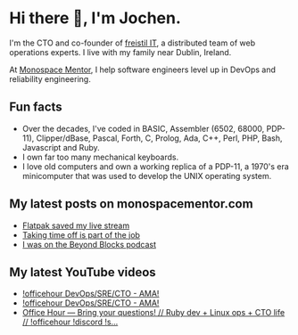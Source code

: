 # Hi there 👋, I'm Jochen.

I'm the CTO and co-founder of [freistil IT](https://www.freistil.it), a distributed team of web operations experts. I live with my family near Dublin, Ireland.

At [Monospace Mentor](https://monospacementor.com), I help software engineers level up in DevOps and reliability engineering.

## Fun facts

- Over the decades, I've coded in BASIC, Assembler (6502, 68000, PDP-11), Clipper/dBase, Pascal, Forth, C, Prolog, Ada, C++, Perl, PHP, Bash, Javascript and Ruby.
- I own far too many mechanical keyboards.
- I love old computers and own a working replica of a PDP-11, a 1970's era minicomputer that was used to develop the UNIX operating system.

## My latest posts on monospacementor.com

<!-- MONOSPACE:START -->
- [Flatpak saved my live stream](https://monospacementor.com/2024/11/flatpak-saved-my-live-stream/)
- [Taking time off is part of the job](https://monospacementor.com/2024/10/taking-time-off-is-part-of-the-job/)
- [I was on the Beyond Blocks podcast](https://monospacementor.com/2024/10/beyond-blocks-podcast/)
<!-- MONOSPACE:END -->

## My latest YouTube videos

<!-- YOUTUBE:START -->
- [!officehour DevOps/SRE/CTO - AMA!](https://www.youtube.com/watch?v=OFo2T3etNWM)
- [!officehour DevOps/SRE/CTO - AMA!](https://www.youtube.com/watch?v=qnrbXi1Hv0g)
- [Office Hour — Bring your questions! // Ruby dev + Linux ops + CTO life // !officehour !discord !s…](https://www.youtube.com/watch?v=LbZHd4_3LfQ)
<!-- YOUTUBE:END -->
